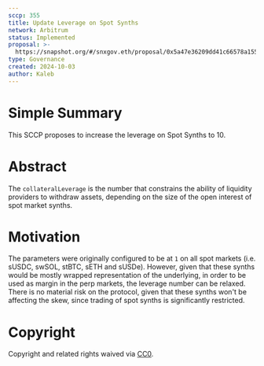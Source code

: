 ```yaml
---
sccp: 355
title: Update Leverage on Spot Synths
network: Arbitrum
status: Implemented
proposal: >-
  https://snapshot.org/#/snxgov.eth/proposal/0x5a47e36209dd41c66578a155fe3249cc184c78fad8d0747a5802c64b6ea0b797
type: Governance
created: 2024-10-03
author: Kaleb
---
```


# Simple Summary

This SCCP proposes to increase the leverage on Spot Synths to 10.

# Abstract

The `collateralLeverage` is the number that constrains the ability of liquidity providers to withdraw assets, depending on the size of the open interest of spot market synths.

# Motivation

The parameters were originally configured to be at `1` on all spot markets (i.e. sUSDC, swSOL, stBTC, sETH and sUSDe). However, given that these synths would be mostly wrapped representation of the underlying, in order to be used as margin  in the perp markets, the leverage number can be relaxed. There is no material risk on the protocol, given that these synths won't be affecting the skew, since trading of spot synths is significantly restricted. 


# Copyright
Copyright and related rights waived via [CC0](https://creativecommons.org/publicdomain/zero/1.0/).

